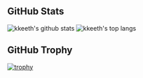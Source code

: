 ## GitHub Stats

![kkeeth's github stats](https://github-readme-stats.vercel.app/api?username=kkeeth&show_icons=true&theme=highcontrast&line_height=40)
![kkeeth's top langs](https://github-readme-stats.vercel.app/api/top-langs/?username=kkeeth&theme=highcontrast)
<!-- &layout=compact -->

## GitHub Trophy
[![trophy](https://github-profile-trophy.vercel.app/?username=ryo-ma)](https://github.com/ryo-ma/github-profile-trophy)

